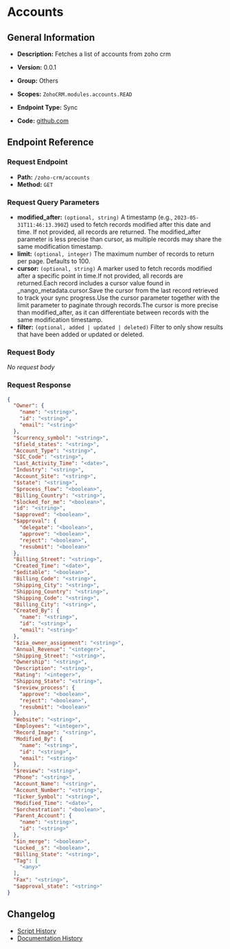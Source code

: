 # Accounts

## General Information

- **Description:** Fetches a list of accounts from zoho crm

- **Version:** 0.0.1
- **Group:** Others
- **Scopes:** `ZohoCRM.modules.accounts.READ`
- **Endpoint Type:** Sync
- **Code:** [github.com](https://github.com/NangoHQ/integration-templates/tree/main/integrations/zoho-crm/syncs/accounts.ts)


## Endpoint Reference

### Request Endpoint

- **Path:** `/zoho-crm/accounts`
- **Method:** `GET`

### Request Query Parameters

- **modified_after:** `(optional, string)` A timestamp (e.g., `2023-05-31T11:46:13.390Z`) used to fetch records modified after this date and time. If not provided, all records are returned. The modified_after parameter is less precise than cursor, as multiple records may share the same modification timestamp.
- **limit:** `(optional, integer)` The maximum number of records to return per page. Defaults to 100.
- **cursor:** `(optional, string)` A marker used to fetch records modified after a specific point in time.If not provided, all records are returned.Each record includes a cursor value found in _nango_metadata.cursor.Save the cursor from the last record retrieved to track your sync progress.Use the cursor parameter together with the limit parameter to paginate through records.The cursor is more precise than modified_after, as it can differentiate between records with the same modification timestamp.
- **filter:** `(optional, added | updated | deleted)` Filter to only show results that have been added or updated or deleted.

### Request Body

_No request body_

### Request Response

```json
{
  "Owner": {
    "name": "<string>",
    "id": "<string>",
    "email": "<string>"
  },
  "$currency_symbol": "<string>",
  "$field_states": "<string>",
  "Account_Type": "<string>",
  "SIC_Code": "<string>",
  "Last_Activity_Time": "<date>",
  "Industry": "<string>",
  "Account_Site": "<string>",
  "$state": "<string>",
  "$process_flow": "<boolean>",
  "Billing_Country": "<string>",
  "$locked_for_me": "<boolean>",
  "id": "<string>",
  "$approved": "<boolean>",
  "$approval": {
    "delegate": "<boolean>",
    "approve": "<boolean>",
    "reject": "<boolean>",
    "resubmit": "<boolean>"
  },
  "Billing_Street": "<string>",
  "Created_Time": "<date>",
  "$editable": "<boolean>",
  "Billing_Code": "<string>",
  "Shipping_City": "<string>",
  "Shipping_Country": "<string>",
  "Shipping_Code": "<string>",
  "Billing_City": "<string>",
  "Created_By": {
    "name": "<string>",
    "id": "<string>",
    "email": "<string>"
  },
  "$zia_owner_assignment": "<string>",
  "Annual_Revenue": "<integer>",
  "Shipping_Street": "<string>",
  "Ownership": "<string>",
  "Description": "<string>",
  "Rating": "<integer>",
  "Shipping_State": "<string>",
  "$review_process": {
    "approve": "<boolean>",
    "reject": "<boolean>",
    "resubmit": "<boolean>"
  },
  "Website": "<string>",
  "Employees": "<integer>",
  "Record_Image": "<string>",
  "Modified_By": {
    "name": "<string>",
    "id": "<string>",
    "email": "<string>"
  },
  "$review": "<string>",
  "Phone": "<string>",
  "Account_Name": "<string>",
  "Account_Number": "<string>",
  "Ticker_Symbol": "<string>",
  "Modified_Time": "<date>",
  "$orchestration": "<boolean>",
  "Parent_Account": {
    "name": "<string>",
    "id": "<string>"
  },
  "$in_merge": "<boolean>",
  "Locked__s": "<boolean>",
  "Billing_State": "<string>",
  "Tag": [
    "<any>"
  ],
  "Fax": "<string>",
  "$approval_state": "<string>"
}
```

## Changelog

- [Script History](https://github.com/NangoHQ/integration-templates/commits/main/integrations/zoho-crm/syncs/accounts.ts)
- [Documentation History](https://github.com/NangoHQ/integration-templates/commits/main/integrations/zoho-crm/syncs/accounts.md)

<!-- END  GENERATED CONTENT -->

